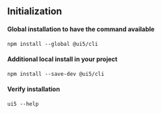 ## Initialization


#### Global installation to have the command available
```
npm install --global @ui5/cli
```
#### Additional local install in your project
```
npm install --save-dev @ui5/cli
```
#### Verify installation
```
ui5 --help
```
